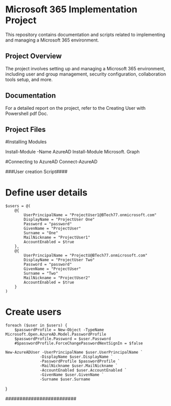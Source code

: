 # Microsoft 365 Implementation Project

This repository contains documentation and scripts related to implementing and managing a Microsoft 365 environment.

## Project Overview
The project involves setting up and managing a Microsoft 365 environment, including user and group management, security configuration, collaboration tools setup, and more.

## Documentation
For a detailed report on the project, refer to the Creating User with Powershell pdf Doc.

## Project Files

#Installing Modules

Install-Module -Name AzureAD
Install-Module Microsoft. Graph

#Connecting to AzureAD
Connect-AzureAD

###User creation Script####


# Define user details
    $users = @(
        @{
            UserPrincipalName = "ProjectUser1@BTech77.onmicrosoft.com"
            DisplayName = "ProjectUser One"
            Password = "password"
            GivenName = "ProjectUser"
            Surname = "One"
            MailNickname = "ProjectUser1"
            AccountEnabled = $true
        },
        @{
            UserPrincipalName = "ProjectU@BTech77.onmicrosoft.com"
            DisplayName = "ProjectUser Two"
            Password = "password"
            GivenName = "ProjectUser"
            Surname = "Two"
            MailNickname = "ProjectUser2"
            AccountEnabled = $true
        }
    )

# Create users
    foreach ($user in $users) {
        $passwordProfile = New-Object -TypeName Microsoft.Open.AzureAD.Model.PasswordProfile
        $passwordProfile.Password = $user.Password
        #$passwordProfile.ForceChangePasswordNextSignIn = $false

    New-AzureADUser -UserPrincipalName $user.UserPrincipalName `
                   -DisplayName $user.DisplayName `
                   -PasswordProfile $passwordProfile `
                   -MailNickname $user.MailNickname `
                   -AccountEnabled $user.AccountEnabled `
                   -GivenName $user.GivenName `
                   -Surname $user.Surname
}


#########################
